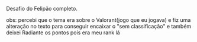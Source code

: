 Desafio do Felipão completo.

obs: percebi que o tema era sobre o Valorant(jogo que eu jogava) e fiz uma alteração no texto para conseguir encaixar o "sem classificação" e também deixei Radiante os pontos poís era meu rank lá
